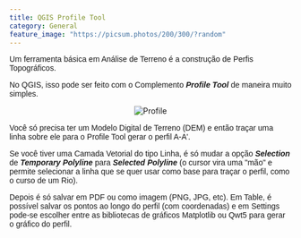 ```yaml
---
title: QGIS Profile Tool
category: General
feature_image: "https://picsum.photos/200/300/?random"
---
```

<span style="font-family: Arial , Helvetica , sans-serif;">Um ferramenta básica em Análise de Terreno é a construção de Perfis Topográficos.</span>

<span style="font-family: Arial , Helvetica , sans-serif;">No QGIS, isso pode ser feito com o Complemento ***Profile Tool*** de maneira muito simples.</span>

<div class="separator" style="clear: both; text-align: center;">

![Profile](https://github.com/geosaber/r4geo/raw/gh-pages/img/Profile.png)

</div>

<span style="font-family: Arial , Helvetica , sans-serif;">Você só precisa ter um Modelo Digital de Terreno (DEM) e então traçar uma linha
sobre ele para o Profile Tool gerar o perfil A-A'.</span>

<span style="font-family: Arial , Helvetica , sans-serif;">Se você tiver uma Camada Vetorial do tipo Linha, é só mudar a opção ***Selection*** de ***Temporary Polyline*** para ***Selected Polyline*** (o cursor vira uma "mão" e permite selecionar a linha que se quer usar como base para traçar o perfil, como o curso de um Rio).</span>

<span style="font-family: Arial , Helvetica , sans-serif;">Depois é só salvar em PDF ou como imagem (PNG, JPG, etc). Em Table, é possível
salvar os pontos ao longo do perfil (com coordenadas) e em Settings pode-se escolher entre as bibliotecas de gráficos Matplotlib ou Qwt5 para gerar o gráfico do perfil.</span>

<div class="separator" style="clear: both; text-align: center;">

</div>
